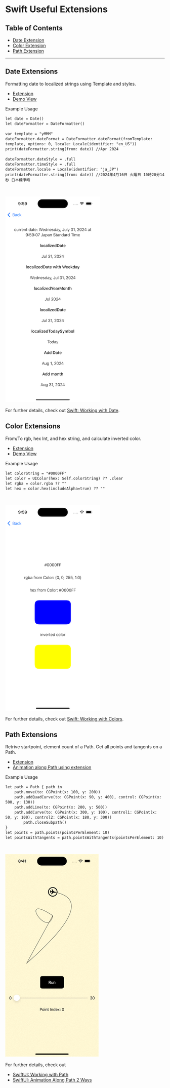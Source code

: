 # Swift Useful Extensions

## Table of Contents

- [Date Extension](#date-extensions)
- [Color Extension](#color-extensions)
- [Path Extension](#path-extensions)


------
## Date Extensions
Formatting date to localized strings using Template and styles.
- [Extension](/SwiftExtensionCheatSheet/Extension/Date+Extension.swift)
- [Demo View](/SwiftExtensionCheatSheet/DemoView/DateExtensionDemo.swift)


Example Usage<br>
```
let date = Date()
let dateFormatter = DateFormatter()

var template = "yMMM"
dateFormatter.dateFormat = DateFormatter.dateFormat(fromTemplate: template, options: 0, locale: Locale(identifier: "en_US"))
print(dateFormatter.string(from: date)) //Apr 2024

dateFormatter.dateStyle = .full
dateFormatter.timeStyle = .full
dateFormatter.locale = Locale(identifier: "ja_JP")
print(dateFormatter.string(from: date)) //2024年4月16日 火曜日 10時20分14秒 日本標準時
```
<br>

![Date Demo](./ReadmeAssets/DateDemo.png)

For further details, check out [Swift: Working with Date](https://blog.stackademic.com/swift-working-with-date-this-is-all-we-need-to-know-2c17eb3a19b7).


## Color Extensions
From/To rgb, hex Int, and hex string, and calculate inverted color.
- [Extension](/SwiftExtensionCheatSheet/Extension/UIColor+Extension.swift)
- [Demo View](/SwiftExtensionCheatSheet/DemoView/ColorExtensionDemo.swift)


Example Usage<br>
```
let colorString = "#0000FF"
let color = UIColor(hex: Self.colorString) ?? .clear
let rgba = color.rgba ?? ""
let hex = color.hex(includeAlpha=true) ?? ""
```
<br>

![Color Demo](./ReadmeAssets/ColorDemo.png)

For further details, check out [Swift: Working with Colors](https://medium.com/gitconnected/swift-working-with-colors-356f28a0e10b).


## Path Extensions
Retrive startpoint, element count of a Path. Get all points and tangents on a Path.
- [Extension](/SwiftExtensionCheatSheet/Extension/Path+Extensions.swift)
- [Animation along Path using extension](/SwiftExtensionCheatSheet/DemoView/AnimationAlongPath.swift)


Example Usage<br>
```
let path = Path { path in
    path.move(to: CGPoint(x: 100, y: 200))
    path.addQuadCurve(to: CGPoint(x: 90, y: 400), control: CGPoint(x: 500, y: 130))
    path.addLine(to: CGPoint(x: 200, y: 500))
    path.addCurve(to: CGPoint(x: 300, y: 100), control1: CGPoint(x: 50, y: 100), control2: CGPoint(x: 180, y: 300))
        path.closeSubpath()
}
let points = path.points(pointsPerElement: 10)
let pointsWithTangents = path.pointsWithTangents(pointsPerElement: 10)
```
<br>

![Path Animation Demo](./ReadmeAssets/AnimationWithTangent.gif)

For further details, check out
- [SwiftUI: Working with Path]()
- [SwiftUI: Animation Along Path 2 Ways]()